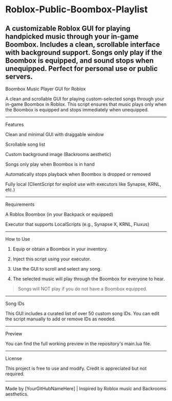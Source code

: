 # Roblox-Public-Boombox-Playlist
A customizable Roblox GUI for playing handpicked music through your in-game Boombox. Includes a clean, scrollable interface with background support. Songs only play if the Boombox is equipped, and sound stops when unequipped. Perfect for personal use or public servers.
----------------------------------------------
Boombox Music Player GUI for Roblox

A clean and scrollable GUI for playing custom-selected songs through your in-game Boombox in Roblox. This script ensures that music plays only when the Boombox is equipped and stops immediately when unequipped.

 <!-- Optional preview image if hosted -->


---

Features

Clean and minimal GUI with draggable window

Scrollable song list

Custom background image (Backrooms aesthetic)

Songs only play when Boombox is in hand

Automatically stops playback when Boombox is dropped or removed

Fully local (ClientScript for exploit use with executors like Synapse, KRNL, etc.)



---

Requirements

A Roblox Boombox (in your Backpack or equipped)

Executor that supports LocalScripts (e.g., Synapse X, KRNL, Fluxus)



---

How to Use

1. Equip or obtain a Boombox in your inventory.


2. Inject this script using your executor.


3. Use the GUI to scroll and select any song.


4. The selected music will play through the Boombox for everyone to hear.



> Songs will NOT play if you do not have a Boombox equipped.




---

Song IDs

This GUI includes a curated list of over 50 custom song IDs. You can edit the script manually to add or remove IDs as needed.


---

Preview

You can find the full working preview in the repository's main.lua file.


---

License

This project is free to use and modify. Credit is appreciated but not required.


---

Made by [YourGitHubNameHere] | Inspired by Roblox music and Backrooms aesthetics.

